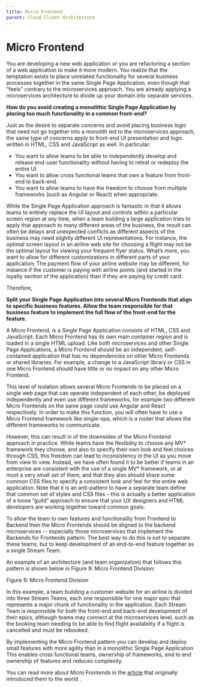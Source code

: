 ```yaml
---
title: Micro Frontend
parent: Cloud Client Architecture
---
```

# Micro Frontend

You are developing a new web application or you are refactoring a section of a web application to make it more modern.  You realize that the temptation exists to place unrelated functionality for several business processes together in the same Single Page Application, even though that “feels” contrary to the microservices approach.  You are already applying a microservices architecture to divide up your domain into separate services.

**How do you avoid creating a monolithic Single Page Application by placing too much functionality in a common front-end?**

Just as the desire to separate concerns and avoid placing business logic that need not go together into a monolith led to the microservices approach, the same type of concerns apply to front-end UI presentation and logic written in HTML, CSS and JavaScript as well.  In particular:

-	You want to allow teams to be able to independently develop and release end-user functionality without having to retest or redeploy the entire UI
-	You want to allow cross functional teams that own a feature from front-end to back-end.
-	You want to allow teams to have the freedom to choose from multiple frameworks (such as Angular or React) when appropriate.

While the Single Page Application approach is fantastic in that it allows teams to entirely replace the UI layout and controls within a particular screen region at any time, when a team building a large application tries to apply that approach to many different areas of the business, the result can often be delays and unexpected conflicts as different aspects of the business may need slightly different UI representations.  For instance, the optimal screen layout in an airline web site for choosing a flight may not be the optimal layout for viewing your frequent flyer status.   What’s more, you want to allow for different customizations in different parts of your application; The payment flow of your airline website may be different, for instance if the customer is paying with airline points (and started in the loyalty section of the application) than if they are paying by credit card.

Therefore,

**Split your Single Page Application into several Micro Frontends that align to specific business features.  Allow the team responsible for that business feature to implement the full flow of the front-end for the feature.**

A Micro Frontend, is a Single Page Application consists of HTML, CSS and JavaScript.  Each Micro Frontend has its own main container region and is loaded in a single HTML upload. Like both microservices and other Single Page Applications, a Micro Frontend should be an independent, self-contained application that has no dependencies on other Micro Frontends or shared libraries. For example, a change to a JavaScript library or CSS in one Micro Frontend should have little or no impact on any other Micro Frontend.

This level of isolation allows several Micro Frontends to be placed on a single web page that can operate independent of each other, be deployed independently and even use different frameworks, for example two different Micro Frontends on the same page could use Angular and React respectively.  In order to make this function, you will often have to use a Micro Frontend framework like single-spa, which is a router that allows the different frameworks to communicate.

However, this can result in of the downsides of the Micro Frontend approach in practice.  While teams have the flexibility to choose any MV*  framework they choose, and also to specify their own look and feel choices through CSS, this freedom can lead to inconsistency in the UI as you move from view to view.  Instead, we have often found it to be better if teams in an enterprise are consistent with the use of a single MV* framework, or at most a very small set of them, and that they also should share some common CSS files to specify a consistent look and feel for the entire web application.  Note that it is an anti-pattern to have a separate team define that common set of styles and CSS files – this is actually a better application of a loose “guild” approach to ensure that your UX designers and HTML developers are working together toward common goals.

To allow the team to own features and functionality from Frontend to Backend then the Micro Frontends should be aligned to the backend microservices -- especially those microservices that implement the Backends for Frontends pattern.  The best way to do this is not to separate these teams, but to keep development of an end-to-end feature together as a single Stream Team. 

An example of an architecture (and team organization) that follows this pattern is shown below in Figure 9: Micro Frontend Division:
 
Figure 9: Micro Frontend Division

In this example, a team building a customer website for an airline is divided into three Stream Teams, each one responsible for one major epic that represents a major chunk of functionality in the application.  Each Stream Team is responsible for both the front-end and back-end development of their epics, although teams may connect at the microservices level, such as the booking team needing to be able to find flight availability if a flight is cancelled and must be rebooked.

By implementing the Micro Frontend pattern you can develop and deploy small features with more agility than in a monolithic Single Page Application This enables cross functional teams, ownership of frameworks, end to end ownership of features and reduces complexity.

You can read more about Micro Frontends in the [article](https://micro-frontends.org) that originally introduced them to the world .
